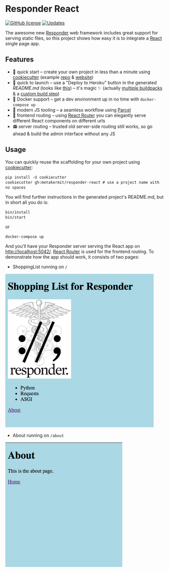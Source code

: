# Responder React

[![GitHub license](https://img.shields.io/badge/license-MIT-blue.svg)](https://raw.githubusercontent.com/metakermit/responder-react/master/LICENSE) [![Updates](https://pyup.io/repos/github/metakermit/responder-react/shield.svg)](https://pyup.io/repos/github/metakermit/responder-react/)

The awesome new [Responder][] web framework includes great support for serving
static files, so this project shows how easy it is to integrate a [React][]
single page app.

## Features

- 🍪 quick start – create your own project in less than a minute using [cookiecutter][] (example [repo](https://github.com/metakermit/helloresponderreact) & [website](https://responder-react.herokuapp.com/))
- 🚀 quick to launch – use a "Deploy to Heroku" button in the generated _README.md_ (looks like [this](https://github.com/metakermit/helloresponderreact#deploy)) – it's magic ✨ (actually [multiple buildpacks](https://devcenter.heroku.com/articles/using-multiple-buildpacks-for-an-app) & a [custom build step](https://devcenter.heroku.com/articles/nodejs-support#heroku-specific-build-steps))
- 🐳 Docker support – get a dev environment up in no time with `docker-compose up`
- 🔨 modern JS tooling – a seamless workflow using [Parcel][]
- 🔀 frontend routing – using [React Router][] you can elegantly serve different React components on different urls
- 📻 server routing – trusted old server-side routing still works, so go ahead & build the admin interface without any JS

## Usage

You can quickly reuse the scaffolding for your own project using [cookiecutter][]:

```shell
pip install -U cookiecutter
cookiecutter gh:metakermit/responder-react # use a project name with no spaces
```

You will find further instructions in the generated project's README.md, but in short all you do is:

```shell
bin/install
bin/start
```

or

```shell
docker-compose up
```

And you'll have your Responder server serving the React app on <http://localhost:5042/>.
[React Router][] is used for the frontend routing.
To demonstrate how the app should work, it consists of two pages:

- ShoppingList running on `/`

![page 1](docs/page1.png)

- About running on `/about`

![page 2](docs/page2.png)

[responder]: http://python-responder.org/
[react]: https://reactjs.org/
[parcel]: https://parceljs.org/
[react router]: https://reacttraining.com/react-router/
[cookiecutter]: https://cookiecutter.readthedocs.io

